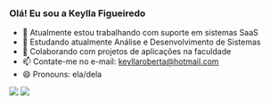 ### Olá! Eu sou a Keylla Figueiredo

- 🔭 Atualmente estou trabalhando com suporte em sistemas SaaS
- 🌱 Estudando atualmente Análise e Desenvolvimento de Sistemas
- 👯 Colaborando com projetos de aplicações na faculdade
- 📫 Contate-me no e-mail: keyllaroberta@hotmail.com
- 😄 Pronouns: ela/dela

<div> 
  <a href="https://instagram.com/keyllasfigueiredo" target="_blank"><img src="https://img.shields.io/badge/-Instagram-%23E4405F?style=for-the-badge&logo=instagram&logoColor=white" target="_blank"></a>
  <a href="https://www.linkedin.com/in/keylla-figueiredo" target="_blank"><img src="https://img.shields.io/badge/-LinkedIn-%230077B5?style=for-the-badge&logo=linkedin&logoColor=white" target="_blank"></a> 
  
</div>

